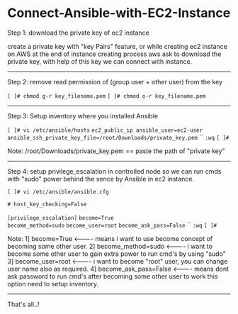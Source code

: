 # Connect-Ansible-with-EC2-Instance

Step 1: download the private key of ec2 instance

create a private key with "key Pairs" feature,
or while creating ec2 instance on AWS at the end of instance creating process aws ask 
to download the private key, with help of this key we can connect with instance.

-----------------------------------------------------------------------------------
Step 2: remove read permission of (group user + other user) from the key
	
`[ ]# chmod g-r key_filename.pem`
`[ ]# chmod o-r key_filename.pem`

-----------------------------------------------------------------------------------
Step 3: Setup inventory where you installed Ansible

`[ ]# vi /etc/ansible/hosts`
`ec2_public_ip ansible_user=ec2-user ansible_ssh_private_key_file=/root/Downloads/private_key.pem`
``
`:wq`
`[ ]#`

Note: /root/Downloads/private_key.pem == paste the path of "private key"

-----------------------------------------------------------------------------------
Step 4: setup privilege_escalation in controlled node so we can run cmds with
	      "sudo" power behind the sence by Ansible in ec2 instance.

`[ ]# vi /etc/ansible/ansible.cfg`
	
`# host_key_checking=False`
	
`[privilege_escalation]`
`become=True`      
`become_method=sudo`
`become_user=root`
`become_ask_pass=False`
``
`:wq`
`[ ]#` 


Note:
1] become=True            <---- means i want to use become concept of becoming some other user.
2] become_method=sudo     <---- i want to become some other user to gain extra power to run cmd's by using "sudo"
3] become_user=root       <---- i want to become "root" user, you can change user name also as required.
4] become_ask_pass=False  <---- means dont ask password to run cmd's after becoming some other user
                                to work this option need to setup inventory.
				
-----------------------------------------------------------------------------------------------------------------------------
That's all..!
          
          
          
          
          
          
          
          
  
